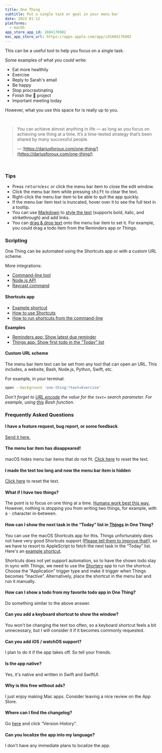```yaml
---
title: One Thing
subtitle: Put a single task or goal in your menu bar
date: 2022-01-12
platforms:
  - macOS
app_store_app_id: 1604176982
mac_app_store_url: https://apps.apple.com/app/id1604176982
---
```


This can be a useful tool to help you focus on a single task.

Some examples of what you could write:

- Eat more healthily
- Exercise
- Reply to Sarah's email
- Be happy
- Stop procrastinating
- Finish the 🦄 project
- Important meeting today

However, what you use this space for is really up to you.

<br>

> You can achieve almost anything in life — as long as you focus on achieving one thing at a time. It’s a time-tested strategy that’s been shared by many successful people.
>
> — [https://dariusforoux.com/one-thing/](https://dariusforoux.com/one-thing/)

<br>

<h3 id="tips">Tips</h3>

- Press <kbd>return</kbd>/<kbd>esc</kbd> or click the menu bar item to close the edit window.
- Click the menu bar item while pressing <kbd>shift</kbd> to clear the text.
- Right-click the menu bar item to be able to quit the app quickly.
- If the menu bar item text is truncated, hover over it to see the full text in a tooltip.
- You can use [Markdown](https://www.markdownguide.org/basic-syntax/#emphasis) to [style the text](https://twitter.com/sindresorhus/status/1481818533294407680) (supports bold, italic, and strikethrough) and add links.
- You can [drag & drop text](https://twitter.com/sindresorhus/status/1481862243755376642) onto the menu bar item to set it. For example, you could drag a todo item from the Reminders app or Things.

<h3 id="scripting">Scripting</h3>

One Thing can be automated using the Shortcuts app or with a custom URL scheme.

More integrations:

- [Command-line tool](https://github.com/sindresorhus/one-thing)
- [Node.js API](https://github.com/sindresorhus/one-thing)
- [Raycast command](https://github.com/raycast/script-commands/tree/master/commands#one-thing)

#### Shortcuts app

- [Example shortcut](https://www.icloud.com/shortcuts/381619f1c8404770ad020d439a48fd9c)
- [How to use Shortcuts](https://www.xda-developers.com/guide-shortcuts-macos/)
- [How to run shortcuts from the command-line](https://support.apple.com/guide/shortcuts-mac/run-shortcuts-from-the-command-line-apd455c82f02/mac)

**Examples**

- [Reminders app: Show latest due reminder](https://www.icloud.com/shortcuts/5d3e63030877471697dd0023fefc4819)
- [Things app: Show first todo in the “Today” list](#things)

#### Custom URL scheme

The menu bar item text can be set from any tool that can open an URL. This includes, a website, Bash, Node.js, Python, Swift, etc.

For example, in your terminal:

```sh
open --background 'one-thing:?text=Exercise'
```

*Don't forget to [URL encode](https://www.urlencoder.org) the value for the `text=` search parameter. For example, using [this](https://gist.github.com/cdown/1163649) Bash function.*

<h3 id="faq">Frequently Asked Questions</h3>

#### I have a feature request, bug report, or some feedback

[Send it here.](https://sindresorhus.com/feedback/?product=One%20Thing&referrer=Website-FAQ)

#### The menu bar item has disappeared!

macOS hides menu bar items that do not fit. [Click here](one-thing:?text=) to reset the text.

#### I made the text too long and now the menu bar item is hidden

[Click here](one-thing:?text=) to reset the text.

#### What if I have two things?

The point is to focus on one thing at a time. [Humans work best this way.](https://dariusforoux.com/one-thing/) However, nothing is stopping you from writing two things, for example, with a `·` character in-between.

<a id="things"></a>
#### How can I show the next task in the “Today” list in [Things](https://culturedcode.com/things/) in One Thing?

You can use the macOS Shortcuts app for this. Things unfortunately does not have very good Shortcuts support ([Please tell them to improve that!](https://culturedcode.com/contact/)), so we have to resort to AppleScript to fetch the next task in the “Today” list. Here's an [example shortcut](https://www.icloud.com/shortcuts/62c0f5fc4d194b72a6f97ce8cedf698f).

Shortcuts does not yet support automation, so to have the shown todo stay in sync with Things, we need to use the [Shortery](https://apps.apple.com/us/app/shortery/id1594183810) app to run the shortcut. Choose the “Application” trigger type and make it trigger when Things becomes “Inactive”. Alternatively, place the shortcut in the menu bar and run it manually.

#### How can I show a todo from my favorite todo app in One Thing?

Do something similar to the above answer.

#### Can you add a keyboard shortcut to show the window?

You won't be changing the text too often, so a keyboard shortcut feels a bit unnecessary, but I will consider it if it becomes commonly requested.

#### Can you add iOS / watchOS support?

I plan to do it if the app takes off. So tell your friends.

#### Is the app native?

Yes, it's native and written in Swift and SwiftUI.

#### Why is this free without ads?

I just enjoy making Mac apps. Consider leaving a nice review on the App Store.

#### Where can I find the changelog?

Go [here](https://apps.apple.com/app/id1604176982) and click “Version History”.

#### Can you localize the app into my language?

I don't have any immediate plans to localize the app.
